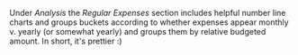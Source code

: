 Under *Analysis* the *Regular Expenses* section includes helpful number line charts and groups buckets according to whether expenses appear monthly v. yearly (or somewhat yearly) and groups them by relative budgeted amount.  In short, it's prettier :)
